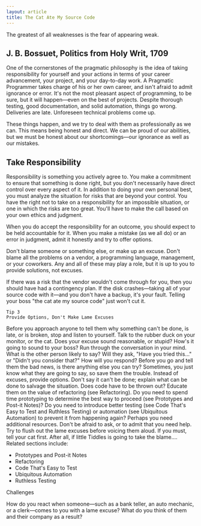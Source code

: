 ```yaml
---
layout: article
title: The Cat Ate My Source Code
---
```


The greatest of all weaknesses is the fear of appearing weak.

## J. B. Bossuet, Politics from Holy Writ, 1709

One of the cornerstones of the pragmatic philosophy is the idea of taking responsibility for yourself and your actions in terms of your career advancement, your project, and your day-to-day work. A Pragmatic Programmer takes charge of his or her own career, and isn't afraid to admit ignorance or error. It's not the most pleasant aspect of programming, to be sure, but it will happen—even on the best of projects. Despite thorough testing, good documentation, and solid automation, things go wrong. Deliveries are late. Unforeseen technical problems come up.

These things happen, and we try to deal with them as professionally as we can. This means being honest and direct. We can be proud of our abilities, but we must be honest about our shortcomings—our ignorance as well as our mistakes.


## Take Responsibility

Responsibility is something you actively agree to. You make a commitment to ensure that something is done right, but you don't necessarily have direct control over every aspect of it. In addition to doing your own personal best, you must analyze the situation for risks that are beyond your control. You have the right not to take on a responsibility for an impossible situation, or one in which the risks are too great. You'll have to make the call based on your own ethics and judgment.

When you do accept the responsibility for an outcome, you should expect to be held accountable for it. When you make a mistake (as we all do) or an error in judgment, admit it honestly and try to offer options.

Don't blame someone or something else, or make up an excuse. Don't blame all the problems on a vendor, a programming language, management, or your coworkers. Any and all of these may play a role, but it is up to you to provide solutions, not excuses.

If there was a risk that the vendor wouldn't come through for you, then you should have had a contingency plan. If the disk crashes—taking all of your source code with it—and you don't have a backup, it's your fault. Telling your boss "the cat ate my source code" just won't cut it.

```
Tip 3
Provide Options, Don't Make Lame Excuses
```
 
 
Before you approach anyone to tell them why something can't be done, is late, or is broken, stop and listen to yourself. Talk to the rubber duck on your monitor, or the cat. Does your excuse sound reasonable, or stupid? How's it going to sound to your boss?
Run through the conversation in your mind. What is the other person likely to say? Will they ask, "Have you tried this..." or "Didn't you consider that?" How will you respond? Before you go and tell them the bad news, is there anything else you can try? Sometimes, you just know what they are going to say, so save them the trouble.
Instead of excuses, provide options. Don't say it can't be done; explain what can be done to salvage the situation. Does code have to be thrown out? Educate them on the value of refactoring (see Refactoring). Do you need to spend time prototyping to determine the best way to proceed (see Prototypes and Post-it Notes)? Do you need to introduce better testing (see Code That's Easy to Test and Ruthless Testing) or automation (see Ubiquitous Automation) to prevent it from happening again? Perhaps you need additional resources. Don't be afraid to ask, or to admit that you need help.
Try to flush out the lame excuses before voicing them aloud. If you must, tell your cat first. After all, if little Tiddles is going to take the blame....
Related sections include:


*  Prototypes and Post-it Notes
*  Refactoring
*  Code That's Easy to Test
*  Ubiquitous Automation
*  Ruthless Testing
 
 Challenges
 
 How do you react when someone—such as a bank teller, an auto mechanic, or a clerk—comes to you with a lame excuse? What do you think of them and their company as a result?